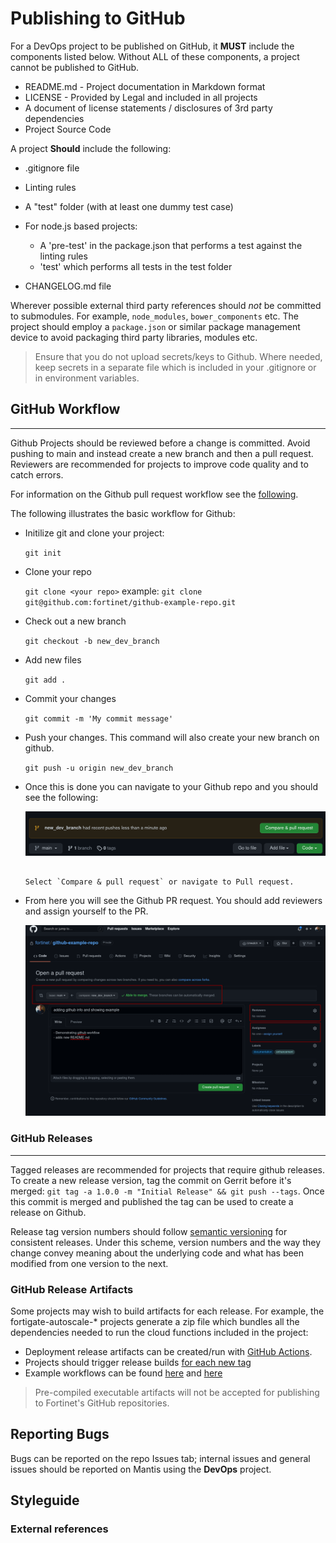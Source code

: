 # Publishing to GitHub

For a DevOps project to be published on GitHub, it **MUST** include the components listed below. Without ALL of these components, a project cannot be published to GitHub.

-   README.md - Project documentation in Markdown format
-   LICENSE - Provided by Legal and included in all projects
-   A document of license statements / disclosures of 3rd party dependencies
-   Project Source Code

A project **Should** include the following:

-   .gitignore file
-   Linting rules
-   A "test" folder (with at least one dummy test case)
-   For node.js based projects:

    -   A 'pre-test' in the package.json that performs a test against the linting rules
    -   'test' which performs all tests in the test folder

-   CHANGELOG.md file

Wherever possible external third party references should _not_ be committed to submodules. For example, `node_modules`, `bower_components` etc. The project should employ a `package.json` or similar package management device to avoid packaging third party libraries, modules etc.

> Ensure that you do not upload secrets/keys to Github. Where needed, keep secrets in a separate file which is included in your .gitignore or in environment variables.

## GitHub Workflow

---

Github Projects should be reviewed before a change is committed. Avoid pushing to main and instead create a new branch and then a pull request. Reviewers are recommended for projects to improve code quality and to catch errors.

For information on the Github pull request workflow see the [following](https://guides.github.com/introduction/flow/).

The following illustrates the basic workflow for Github:

-   Initilize git and clone your project:

    `git init`

-   Clone your repo

    `git clone <your repo>` example: `git clone git@github.com:fortinet/github-example-repo.git`

-   Check out a new branch

    `git checkout -b new_dev_branch`

-   Add new files

    `git add .`

-   Commit your changes

    `git commit -m 'My commit message'`

-   Push your changes. This command will also create your new branch on github.

    `git push -u origin new_dev_branch`

-   Once this is done you can navigate to your Github repo and you should see the following:


      ![PR example 1](./images/github_pr.png)
      ```

      Select `Compare & pull request` or navigate to Pull request.

    ```

-   From here you will see the Github PR request. You should add reviewers and assign yourself to the PR.


      ![PR example 2](./images/github_pr2.png)
   

### GitHub Releases

---

Tagged releases are recommended for projects that require github releases.
To create a new release version, tag the commit on Gerrit before it's merged:
`git tag -a 1.0.0 -m "Initial Release" && git push --tags`.
Once this commit is merged and published the tag can be used to create a release on Github.

Release tag version numbers should follow [semantic versioning](https://semver.org/#semantic-versioning-200) for consistent releases. Under this scheme, version numbers and the way they change convey meaning about the underlying code and what has been modified from one version to the next.

### GitHub Release Artifacts

Some projects may wish to build artifacts for each release. For example, the fortigate-autoscale-\* projects generate a zip file which bundles all the dependencies needed to run the cloud functions included in the project:

-   Deployment release artifacts can be created/run with [GitHub Actions](https://github.com/features/actions).
-   Projects should trigger release builds [for each new tag](https://docs.github.com/en/actions/reference/workflow-syntax-for-github-actions#onpushpull_requestbranchestags)
-   Example workflows can be found [here](https://github.com/fortinet/fortigate-autoscale/blob/3.1.2/.github/workflows/auto-release-pipeline.yml) and [here](https://github.com/fortinet/fortigate-autoscale-aws/blob/3.2.1/.github/workflows/publish-releases.yml)

> Pre-compiled executable artifacts will not be accepted for publishing to Fortinet's GitHub repositories.

## Reporting Bugs

Bugs can be reported on the repo Issues tab; internal issues and general issues should be reported on Mantis using the **DevOps** project.

## Styleguide

### External references
